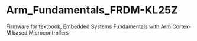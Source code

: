 # Arm_Fundamentals_FRDM-KL25Z
Firmware for textbook, Embedded Systems Fundamentals with Arm Cortex-M based Microcontrollers
